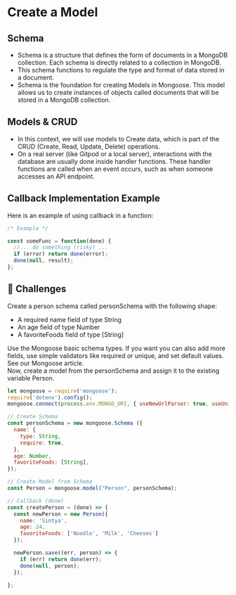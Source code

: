 # Create a Model
## Schema
- Schema is a structure that defines the form of documents in a MongoDB collection. Each schema is directly related to a collection in MongoDB.
- This schema functions to regulate the type and format of data stored in a document.
- Schema is the foundation for creating Models in Mongoose. This model allows us to create instances of objects called documents that will be stored in a MongoDB collection.

## Models & CRUD
- In this context, we will use models to Create data, which is part of the CRUD (Create, Read, Update, Delete) operations.
- On a real server (like Gitpod or a local server), interactions with the database are usually done inside handler functions. These handler functions are called when an event occurs, such as when someone accesses an API endpoint.

## Callback Implementation Example
Here is an example of using callback in a function: <br>
```js
/* Example */

const someFunc = function(done) {
  //... do something (risky) ...
  if (error) return done(error);
  done(null, result);
};
```

## 🎯 Challenges
Create a person schema called personSchema with the following shape:

- A required name field of type String
- An age field of type Number
- A favoriteFoods field of type [String]

Use the Mongoose basic schema types. If you want you can also add more fields, use simple validators like required or unique, and set default values. See our Mongoose article. <br>
Now, create a model from the personSchema and assign it to the existing variable Person.

```js
let mongoose = require('mongoose'); 
require('dotenv').config();
mongoose.connect(process.env.MONGO_URI, { useNewUrlParser: true, useUnifiedTopology: true });

// Create Schema
const personSchema = new mongoose.Schema ({
  name: {
    type: String,
    require: true,
  },
  age: Number,
  favoriteFoods: [String],
});

// Create Model from Schema
const Person = mongoose.model("Person", personSchema);

// Callback (done)
const createPerson = (done) => {
  const newPerson = new Person({
    name: 'Sintya',
    age: 24,
    favoriteFoods: ['Noodle', 'Milk', 'Cheeses']
  });

  newPerson.save((err, person) => {
    if (err) return done(err);
    done(null, person);
  });

};


```
